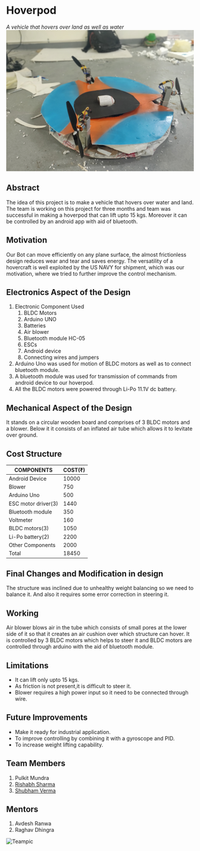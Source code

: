 # Hoverpod
_A vehicle that hovers over land as well as water_
![bot1](https://github.com/shubhamverma989630/Hoverpod/blob/master/IMG_20190308_003335_Bokeh.jpg)
## Abstract
The idea of this project is to make a vehicle that hovers over water and land. The team is working on this project for three months and team was successful in making a hoverpod that can lift upto 15 kgs. Moreover it can be controlled by an android app with aid of bluetooth.

## Motivation
Our Bot can move efficiently on any plane surface, the almost frictionless design reduces wear and tear and saves energy. The versatility of a hovercraft is well exploited by the US NAVY for shipment, which was our motivation, where we tried to further improve the control mechanism.

## Electronics Aspect of the Design 
1. Electronic Component Used
     1. BLDC Motors
     2. Arduino UNO
     3. Batteries
     4. Air blower 
     5. Bluetooth module HC-05
     6. ESCs
     7. Android device
     8. Connecting wires and jumpers
2. Arduino Uno was used for motion of BLDC motors as well as to connect bluetooth module.
3. A bluetooth module was used for transmission of commands from android device to our hoverpod.  
4. All the BLDC motors were powered through Li-Po 11.1V dc battery.




## Mechanical Aspect of the Design
It stands on a circular wooden board and comprises of 3 BLDC motors and a blower. Below it it consists of an inflated air tube which allows it to levitate over ground.


## Cost Structure
|COMPONENTS | COST(₹)|
|----|------|
|Android Device|10000|
|Blower|750|
|Arduino Uno|500|
|ESC motor driver(3)|1440|
|Bluetooth module|350|
|Voltmeter|160|
|BLDC motors(3)|1050|
|Li-Po battery(2)|2200|
|Other Components|2000|
|Total|18450|

## Final Changes and Modification in design
The structure was inclined due to unhealthy weight balancing so we need to balance it. And also it requires some error correction in steering it.

## Working
Air blower blows air in the tube which consists of small pores at the lower side of it so that it creates an air cushion over which structure can hover. It is controlled by 3 BLDC motors which helps to steer it and BLDC motors are controlled through arduino with the aid of bluetooth module. 

 ## Limitations
 - It can lift only upto 15 kgs.
 - As friction is not present,it is difficult to steer it.
 - Blower requires a high power input so it need to be connected through wire.
 ## Future Improvements
 - Make it ready for industrial application.
 - To improve controlling by combining it with a gyroscope and PID.
 - To increase weight lifting capability.

## Team Members

1. Pulkit Mundra
2. [Rishabh Sharma](https://github.com/rishabh0203iitr)
3. [Shubham Verma](https://github.com/shubhamverma989630)
 
## Mentors

1. Avdesh Ranwa
2. Raghav Dhingra


![Teampic](https://github.com/rishabh0203iitr/Hoverpod/blob/master/Images%20and%20Videos/images/Teampic.jpeg)

